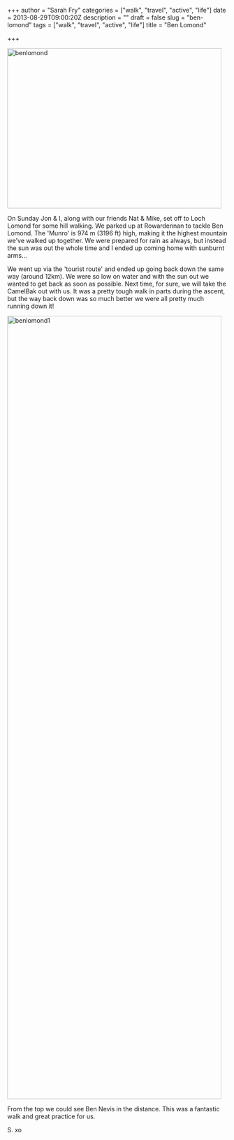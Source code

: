 +++
author = "Sarah Fry"
categories = ["walk", "travel", "active", "life"]
date = 2013-08-29T09:00:20Z
description = ""
draft = false
slug = "ben-lomond"
tags = ["walk", "travel", "active", "life"]
title = "Ben Lomond"

+++


<a href="http://sweetaspi.co.uk/content/images/2013/08/benlomond.jpg"><img class="alignnone size-full wp-image-1941" alt="benlomond" src="http://sweetaspi.co.uk/content/images/2013/08/benlomond.jpg" width="490" height="367" /></a>

On Sunday Jon &amp; I, along with our friends Nat &amp; Mike, set off to Loch Lomond for some hill walking. We parked up at Rowardennan to tackle Ben Lomond. The 'Munro' is 974 m (3196 ft) high, making it the highest mountain we've walked up together. We were prepared for rain as always, but instead the sun was out the whole time and I ended up coming home with sunburnt arms...

We went up via the 'tourist route' and ended up going back down the same way (around 12km). We were so low on water and with the sun out we wanted to get back as soon as possible. Next time, for sure, we will take the CamelBak out with us. It was a pretty tough walk in parts during the ascent, but the way back down was so much better we were all pretty much running down it!

<a href="http://sweetaspi.co.uk/content/images/2013/08/benlomond1.jpg"><img class="alignnone size-full wp-image-1942" alt="benlomond1" src="http://sweetaspi.co.uk/content/images/2013/08/benlomond1.jpg" width="490" height="1794" /></a>

From the top we could see Ben Nevis in the distance. This was a fantastic walk and great practice for us.

S. xo

